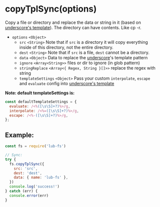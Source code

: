 # copyTplSync(options)

Copy a file or directory and replace the data or string in it (based on [underscore's template](https://underscorejs.org/#template)). The directory can have contents. Like cp -r.

- `options` `<Object>`
  - `src` `<String>` Note that if `src` is a directory it will copy everything inside of this directory, not the entire directory.
  - `dest` `<String>` Note that if `src` is a file, `dest` cannot be a directory.
  - `data` `<Object>` Data to replace the [underscore](https://underscorejs.org/#template)'s template pattern
  - `ignore` `<Array<String>>` files or dir to ignore (in glob pattern)
  - `stringReplace` `<Array<{ Regex, String }[]>>` replace the regex with string
  - `templateSettings` `<Object>` Pass your custom `interpolate`, `escape` and `evaluate` config into  [underscore's template](https://underscorejs.org/#template)

**Note: default templateSettings is:**
```javascript
const defaultTemplateSettings = {
  evaluate: /<%([\s\S]+?)%>/g,
  interpolate: /<%=([\s\S]+?)%>/g,
  escape: /<%-([\s\S]+?)%>/g,
};
```

## Example:

```javascript
const fs = require('lub-fs')

// Sync:
try {
  fs.copyTplSync({
    src: 'src',
    dest: 'dest',
    data: { name: 'lub-fs' },
  })
  console.log('success!')
} catch (err) {
  console.error(err)
}
```
